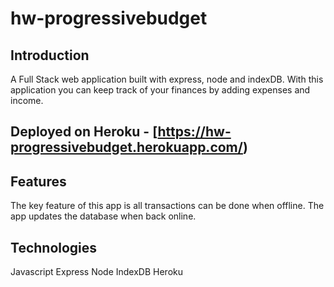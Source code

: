 # hw-progressivebudget

## Introduction

A Full Stack web application built with express, node and indexDB. With this application you can keep track of your finances by adding expenses and income.

## Deployed on Heroku - [https://hw-progressivebudget.herokuapp.com/)

## Features

The key feature of this app is all transactions can be done when offline. The app updates the database when back online.

## Technologies

Javascript
Express
Node
IndexDB
Heroku
